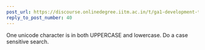 ```yaml
---
post_url: https://discourse.onlinedegree.iitm.ac.in/t/ga1-development-tools-discussion-thread-tds-jan-2025/161083/42
reply_to_post_number: 40
---
```

One unicode character is in both UPPERCASE and lowercase. Do a case sensitive search.